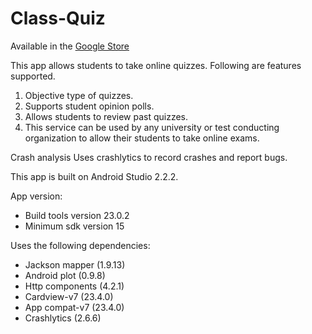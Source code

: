 # Class-Quiz

Available in the [Google Store](https://play.google.com/store/apps/details?id=odu.handson.classquiz&hl=en)

This app allows students to take online quizzes. 
Following are features supported.

1. Objective type of quizzes.
2. Supports student opinion polls.
3. Allows students to review past quizzes.
4. This service can be used by any university or test conducting organization to allow their students to take online exams.

Crash analysis
Uses crashlytics to record crashes and report bugs.

This app is built on Android Studio 2.2.2.

App version:
- Build tools version 23.0.2
- Minimum sdk version 15

Uses the following dependencies:

- Jackson mapper (1.9.13)
- Android plot (0.9.8)
- Http components (4.2.1)
- Cardview-v7 (23.4.0)
- App compat-v7 (23.4.0)
- Crashlytics (2.6.6)
